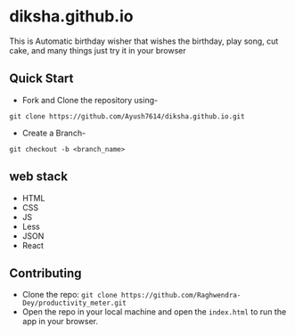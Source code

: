 # diksha.github.io

This is Automatic birthday wisher that wishes the birthday, play song, cut cake, and many things just try it in your browser

## Quick Start

- Fork and Clone the repository using-
```
git clone https://github.com/Ayush7614/diksha.github.io.git
```
- Create a Branch- 
```
git checkout -b <branch_name>
```
## web stack
- HTML
- CSS
- JS
- Less
- JSON
- React

## Contributing
* Clone the repo: `git clone https://github.com/Raghwendra-Dey/productivity_meter.git`
* Open the repo in your local machine and open the `index.html` to run the app in your browser.</br> </br>
